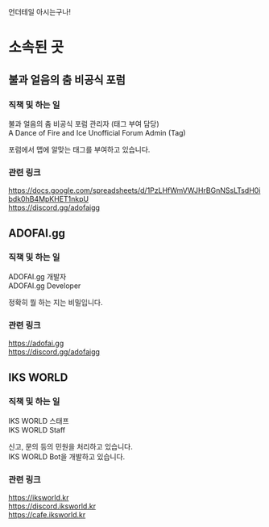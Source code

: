 언더테일 아시는구나!


# 소속된 곳

## 불과 얼음의 춤 비공식 포럼

### 직책 및 하는 일
불과 얼음의 춤 비공식 포럼 관리자 (태그 부여 담당)  
A Dance of Fire and Ice Unofficial Forum Admin (Tag)  

포럼에서 맵에 알맞는 태그를 부여하고 있습니다.  
  
   
### 관련 링크
https://docs.google.com/spreadsheets/d/1PzLHfWmVWJHrBGnNSsLTsdH0ibdk0hB4MpKHET1nkpU  
https://discord.gg/adofaigg  
  
  
## ADOFAI.gg

### 직책 및 하는 일
ADOFAI.gg 개발자  
ADOFAI.gg Developer

정확히 뭘 하는 지는 비밀입니다.  
  
  
### 관련 링크
  
https://adofai.gg  
https://discord.gg/adofaigg
  
  
## IKS WORLD

### 직책 및 하는 일
IKS WORLD 스태프  
IKS WORLD Staff

신고, 문의 등의 민원을 처리하고 있습니다.  
IKS WORLD Bot을 개발하고 있습니다.  


### 관련 링크

https://iksworld.kr  
https://discord.iksworld.kr  
https://cafe.iksworld.kr
